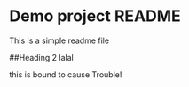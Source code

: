 # Demo project README

This is a simple readme file

##Heading 2 lalal

this is bound to cause Trouble!